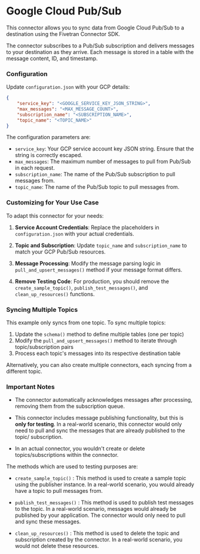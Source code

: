 # Google Cloud Pub/Sub

This connector allows you to sync data from Google Cloud Pub/Sub to a destination using the Fivetran Connector SDK.

The connector subscribes to a Pub/Sub subscription and delivers messages to your destination as they arrive. Each message is stored in a table with the message content, ID, and timestamp.

### Configuration

Update `configuration.json` with your GCP details:

```json
{
    "service_key": "<GOOGLE_SERVICE_KEY_JSON_STRING>",
    "max_messages": "<MAX_MESSAGE_COUNT>",
    "subscription_name": "<SUBSCRIPTION_NAME>",
    "topic_name": "<TOPIC_NAME>"
}
```
The configuration parameters are:
- `service_key`: Your GCP service account key JSON string. Ensure that the string is correctly escaped.
- `max_messages`: The maximum number of messages to pull from Pub/Sub in each request.
- `subscription_name`: The name of the Pub/Sub subscription to pull messages from.
- `topic_name`: The name of the Pub/Sub topic to pull messages from.


### Customizing for Your Use Case

To adapt this connector for your needs:

1. **Service Account Credentials**: Replace the placeholders in `configuration.json` with your actual credentials.

2. **Topic and Subscription**: Update `topic_name` and `subscription_name` to match your GCP Pub/Sub resources.

3. **Message Processing**: Modify the message parsing logic in `pull_and_upsert_messages()` method if your message format differs.

4. **Remove Testing Code**: For production, you should remove the `create_sample_topic()`, `publish_test_messages()`, and `clean_up_resources()` functions.

### Syncing Multiple Topics

This example only syncs from one topic. To sync multiple topics:

1. Update the `schema()` method to define multiple tables (one per topic)
2. Modify the `pull_and_upsert_messages()` method to iterate through topic/subscription pairs
3. Process each topic's messages into its respective destination table

Alternatively, you can also create multiple connectors, each syncing from a different topic.

### Important Notes
  
- The connector automatically acknowledges messages after processing, removing them from the subscription queue.

- This connector includes message publishing functionality, but this is **only for testing**. In a real-world scenario, this connector would only need to pull and sync the messages that are already published to the topic/ subscription.

- In an actual connector, you wouldn't create or delete topics/subscriptions within the connector.

The methods which are used to testing purposes are:

- `create_sample_topic()` : This method is used to create a sample topic using the publisher instance. In a real-world scenario, you would already have a topic to pull messages from.

- `publish_test_messages()` : This method is used to publish test messages to the topic. In a real-world scenario, messages would already be published by your application. The connector would only need to pull and sync these messages.

- `clean_up_resources()` : This method is used to delete the topic and subscription created by the connector. In a real-world scenario, you would not delete these resources.